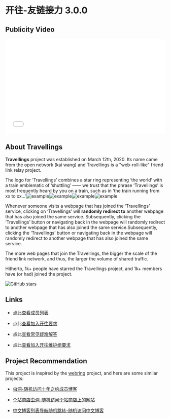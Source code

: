 # 开往-友链接力 3.0.0

## Publicity Video

<iframe src="//player.bilibili.com/player.html?aid=924428846&bvid=BV17T4y1t7bD&cid=1423471734&p=1" scrolling="no" border="0" frameborder="no" framespacing="0" allowfullscreen="true" width="100%" height="300px"> </iframe>

## About Travellings

**Travellings** project was established on March 12th, 2020. Its name came from the open network (kai wang) and Travellings is a "web-roll-like" friend link relay project.

The logo for ‘Travellings’ combines a star ring representing ‘the world’ with a train emblematic of ‘shuttling’ —— we trust that the phrase ‘Travellings’ is most frequently heard by you on a train, such as in ‘the train running from xx to xx…’![example](https://www.travellings.cn/assets/logo-index.gif)![example](https://www.travellings.cn/assets/logo-index.gif)![example](https://www.travellings.cn/assets/logo-index.gif)![example](https://www.travellings.cn/assets/logo-index.gif)

Whenever someone visits a webpage that has joined the ‘Travellings’ service, clicking on ‘Travellings’ will **randomly redirect to** another webpage that has also joined the same service. Subsequently, clicking the ‘Travellings’ button or navigating back in the webpage will randomly redirect to another webpage that has also joined the same service.Subsequently, clicking the ‘Travellings’ button or navigating back in the webpage will randomly redirect to another webpage that has also joined the same service.

The more web pages that join the Travellings, the bigger the scale of the friend link network, and thus, the larger the volume of shared traffic.

Hitherto, 1k+ people have starred the Travellings project, and 1k+ members have (or had) joined the project.

[![GitHub stars](https://img.shields.io/github/stars/travellings-link/travellings?style=social)](https://github.com/travellings-link/travellings/stargazers)

## Links

- 点此[查看成员列表](https://list.travellings.cn)

- 点此[查看加入开往要求](https://www.travellings.cn/docs/join)

- 点此[查看常见疑难解答](https://www.travellings.cn/docs/qa)

- 点此[查看加入开往维护组要求](https://www.travellings.cn/docs/toyou)

## Project Recommendation

This project is inspired by the [webring](https://github.com/XXIIVV/webring) project, and here are some similar projects:

- [虫洞-随机访问十年之约成员博客](https://www.foreverblog.cn/notice/16.html)

- [个站商店虫洞-随机访问个站商店上的网站](https://storeweb.cn/s/1818)

- [中文博客列表导航随机跳转-随机访问中文博客](https://zhblogs.ohyee.cc/go)
